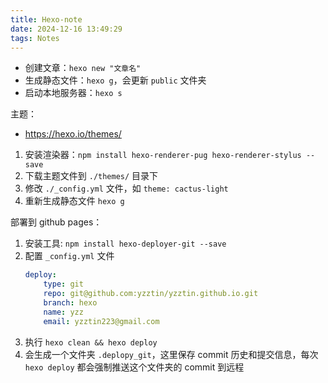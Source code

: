 ```yaml
---
title: Hexo-note
date: 2024-12-16 13:49:29
tags: Notes
---
```


- 创建文章：`hexo new "文章名"`
- 生成静态文件：`hexo g`，会更新 `public` 文件夹
- 启动本地服务器：`hexo s`


主题：
- https://hexo.io/themes/

1. 安装渲染器：`npm install hexo-renderer-pug hexo-renderer-stylus --save`
2. 下载主题文件到 `./themes/` 目录下
3. 修改 `./_config.yml` 文件，如 `theme: cactus-light`
4. 重新生成静态文件 `hexo g`

部署到 github pages：
1. 安装工具: `npm install hexo-deployer-git --save`
2. 配置 `_config.yml` 文件
    ```yaml
    deploy:
        type: git
        repo: git@github.com:yzztin/yzztin.github.io.git
        branch: hexo
        name: yzz
        email: yzztin223@gmail.com
    ```
3. 执行 `hexo clean && hexo deploy`
4. 会生成一个文件夹 `.deplopy_git`，这里保存 commit 历史和提交信息，每次 `hexo deploy` 都会强制推送这个文件夹的 commit 到远程
